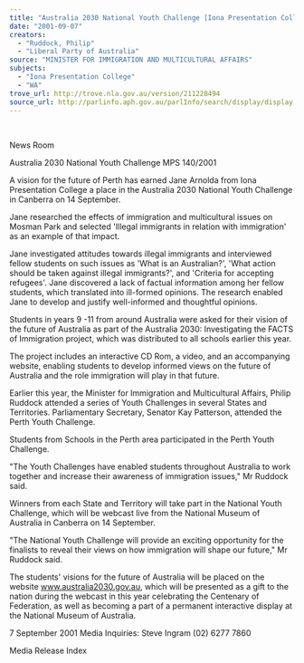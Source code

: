 ```yaml
---
title: "Australia 2030 National Youth Challenge [Iona Presentation College, WA]"
date: "2001-09-07"
creators:
  - "Ruddock, Philip"
  - "Liberal Party of Australia"
source: "MINISTER FOR IMMIGRATION AND MULTICULTURAL AFFAIRS"
subjects:
  - "Iona Presentation College"
  - "WA"
trove_url: http://trove.nla.gov.au/version/211228494
source_url: http://parlinfo.aph.gov.au/parlInfo/search/display/display.w3p;query=Id%3A%22media/pressrel/2NW46%22
---
```


  

 News Room

 Australia 2030 National Youth Challenge MPS 140/2001

 A vision for the future of Perth has earned Jane Arnolda from Iona Presentation College a place in the Australia 2030 National Youth Challenge in Canberra on 14 September.

 Jane researched the effects of immigration and multicultural issues on Mosman Park and selected 'Illegal immigrants in relation with immigration' as an example of that impact.

 Jane investigated attitudes towards illegal immigrants and interviewed fellow students on such issues as 'What is an Australian?', 'What action should be taken against illegal immigrants?', and 'Criteria for accepting refugees'. Jane discovered a lack of factual information among her fellow students, which translated into ill-formed opinions. The research enabled Jane to develop and justify well-informed and thoughtful opinions.

 Students in years 9 -11 from around Australia were asked for their vision of the future of Australia as part of the Australia 2030: Investigating the FACTS of Immigration  project, which was distributed to all schools earlier this year.

 The project includes an interactive CD Rom, a video, and an accompanying website, enabling students to develop informed views on the future of Australia and the role immigration will play in that future.

 Earlier this year, the Minister for Immigration and Multicultural Affairs, Philip Ruddock attended a series of Youth Challenges in several States and Territories. Parliamentary Secretary, Senator Kay Patterson, attended the Perth Youth Challenge.

 Students from Schools in the Perth area participated in the Perth Youth Challenge.

 "The Youth Challenges have enabled students throughout Australia to work together and increase their awareness of immigration issues," Mr Ruddock said.

 Winners from each State and Territory will take part in the National Youth Challenge, which will be webcast live from the National Museum of Australia in Canberra on 14 September.

 "The National Youth Challenge will provide an exciting opportunity for the finalists to reveal their views on how immigration will shape our future," Mr Ruddock said.

 The students' visions for the future of Australia will be placed on the website www.australia2030.gov.au, which will be presented as a gift to the nation during the webcast in this year celebrating the Centenary of Federation, as well as becoming a part of a permanent interactive display at the National Museum of Australia.

 7 September 2001 Media Inquiries: Steve Ingram (02) 6277 7860

 Media Release Index

  

